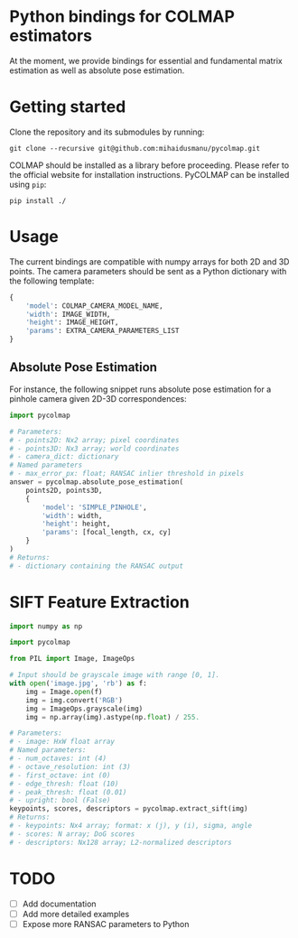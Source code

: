 # Python bindings for COLMAP estimators

At the moment, we provide bindings for essential and fundamental matrix estimation as well as absolute pose estimation.

# Getting started

Clone the repository and its submodules by running:
```
git clone --recursive git@github.com:mihaidusmanu/pycolmap.git
```

COLMAP should be installed as a library before proceeding. Please refer to the official website for installation instructions. PyCOLMAP can be installed using `pip`: 
```
pip install ./
```

# Usage

The current bindings are compatible with numpy arrays for both 2D and 3D points. The camera parameters should be sent as a Python dictionary with the following template:
```python
{
    'model': COLMAP_CAMERA_MODEL_NAME,
    'width': IMAGE_WIDTH,
    'height': IMAGE_HEIGHT,
    'params': EXTRA_CAMERA_PARAMETERS_LIST
}
```

## Absolute Pose Estimation

For instance, the following snippet runs absolute pose estimation for a pinhole camera given 2D-3D correspondences:
```python
import pycolmap

# Parameters:
# - points2D: Nx2 array; pixel coordinates
# - points3D: Nx3 array; world coordinates
# - camera_dict: dictionary
# Named parameters
# - max_error_px: float; RANSAC inlier threshold in pixels
answer = pycolmap.absolute_pose_estimation(
    points2D, points3D,
    {
        'model': 'SIMPLE_PINHOLE',
        'width': width,
        'height': height,
        'params': [focal_length, cx, cy]
    }
)
# Returns:
# - dictionary containing the RANSAC output
```

# SIFT Feature Extraction

```python
import numpy as np

import pycolmap

from PIL import Image, ImageOps

# Input should be grayscale image with range [0, 1].
with open('image.jpg', 'rb') as f:
    img = Image.open(f)
    img = img.convert('RGB')
    img = ImageOps.grayscale(img)
    img = np.array(img).astype(np.float) / 255.

# Parameters:
# - image: HxW float array
# Named parameters:
# - num_octaves: int (4)
# - octave_resolution: int (3)
# - first_octave: int (0)
# - edge_thresh: float (10)
# - peak_thresh: float (0.01)
# - upright: bool (False)
keypoints, scores, descriptors = pycolmap.extract_sift(img)
# Returns:
# - keypoints: Nx4 array; format: x (j), y (i), sigma, angle
# - scores: N array; DoG scores
# - descriptors: Nx128 array; L2-normalized descriptors
```

# TODO

- [ ] Add documentation
- [ ] Add more detailed examples
- [ ] Expose more RANSAC parameters to Python

